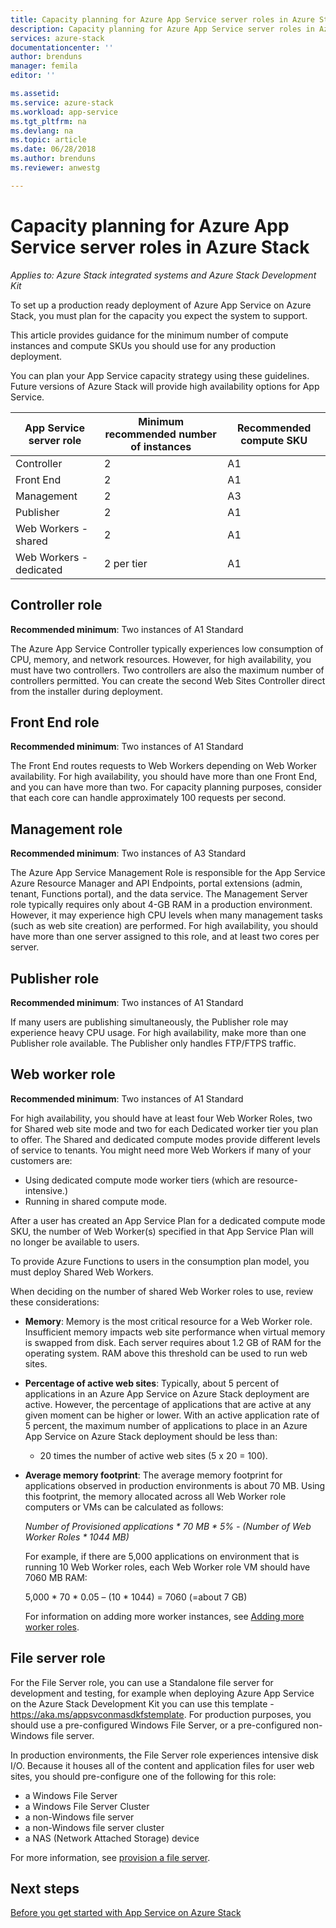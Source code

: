 ```yaml
---
title: Capacity planning for Azure App Service server roles in Azure Stack | Microsoft Docs
description: Capacity planning for Azure App Service server roles in Azure Stack
services: azure-stack
documentationcenter: ''
author: brenduns
manager: femila
editor: ''

ms.assetid:
ms.service: azure-stack
ms.workload: app-service
ms.tgt_pltfrm: na
ms.devlang: na
ms.topic: article
ms.date: 06/28/2018
ms.author: brenduns
ms.reviewer: anwestg

---
```

# Capacity planning for Azure App Service server roles in Azure Stack

*Applies to: Azure Stack integrated systems and Azure Stack Development Kit*

To set up a production ready deployment of Azure App Service on Azure Stack, you must plan for the capacity you expect the system to support.  

This article provides guidance for the minimum number of compute instances and compute SKUs you should use for any production deployment.

You can plan your App Service capacity strategy using these guidelines. Future versions of Azure Stack will provide high availability options for App Service.

| App Service server role | Minimum recommended number of instances | Recommended compute SKU|
| --- | --- | --- |
| Controller | 2 | A1 |
| Front End | 2 | A1 |
| Management | 2 | A3 |
| Publisher | 2 | A1 |
| Web Workers - shared | 2 | A1 |
| Web Workers - dedicated | 2 per tier | A1 |

## Controller role

**Recommended minimum**: Two instances of A1 Standard

The Azure App Service Controller typically experiences low consumption of CPU, memory, and network resources. However, for high availability, you must have two controllers. Two controllers are also the maximum number of controllers permitted. You can create the second Web Sites Controller direct from the installer during deployment.

## Front End role

**Recommended minimum**: Two instances of A1 Standard

The Front End routes requests to Web Workers depending on Web Worker availability. For high availability, you should have more than one Front End, and you can have more than two. For capacity planning purposes, consider that each core can handle approximately 100 requests per second.

## Management role

**Recommended minimum**: Two instances of A3 Standard

The Azure App Service Management Role is responsible for the App Service Azure Resource Manager and API Endpoints, portal extensions (admin, tenant, Functions portal), and the data service. The Management Server role typically requires only about 4-GB RAM in a production environment. However, it may experience high CPU levels when many management tasks (such as web site creation) are performed. For high availability, you should have more than one server assigned to this role, and at least two cores per server.

## Publisher role

**Recommended minimum**: Two instances of A1 Standard

If many users are publishing simultaneously, the Publisher role may experience heavy CPU usage. For high availability, make more than one Publisher role available.  The Publisher only handles FTP/FTPS traffic.

## Web worker role

**Recommended minimum**: Two instances of A1 Standard

For high availability, you should have at least four Web Worker Roles, two for Shared web site mode and two for each Dedicated worker tier you plan to offer. The Shared and dedicated compute modes provide different levels of service to tenants. You might need more Web Workers if many of your customers are:

- Using dedicated compute mode worker tiers (which are resource-intensive.)
- Running in shared compute mode.

After a user has created an App Service Plan for a dedicated compute mode SKU, the number of Web Worker(s) specified in that App Service Plan will no longer be available to users.

To provide Azure Functions to users in the consumption plan model, you must deploy Shared Web Workers.

When deciding on the number of shared Web Worker roles to use, review these considerations:

- **Memory**: Memory is the most critical resource for a Web Worker role. Insufficient memory impacts web site performance when virtual memory is swapped from disk. Each server requires about 1.2 GB of RAM for the operating system. RAM above this threshold can be used to run web sites.
- **Percentage of active web sites**: Typically, about 5 percent of applications in an Azure App Service on Azure Stack deployment are active. However, the percentage of applications that are active at any given moment can be higher or lower. With an active application rate of 5 percent, the maximum number of applications to place in an Azure App Service on Azure Stack deployment should be less than:
  - 20 times the number of active web sites (5 x 20 = 100).
- **Average memory footprint**: The average memory footprint for applications observed in production environments is about 70 MB. Using this footprint, the memory allocated across all Web Worker role computers or VMs can be calculated as follows:

    *Number of Provisioned applications * 70 MB * 5% - (Number of Web Worker Roles * 1044 MB)*

   For example, if there are 5,000 applications on environment that is running 10 Web Worker roles, each Web Worker role VM should have 7060 MB RAM:

   5,000 * 70 * 0.05 – (10 * 1044) = 7060 (=about 7 GB)

   For information on adding more worker instances, see [Adding more worker roles](azure-stack-app-service-add-worker-roles.md).

## File server role

For the File Server role, you can use a Standalone file server for development and testing, for example when deploying Azure App Service on the Azure Stack Development Kit you can use this template - <https://aka.ms/appsvconmasdkfstemplate>. For production purposes, you should use a pre-configured Windows File Server, or a pre-configured non-Windows file server.

In production environments, the File Server role experiences intensive disk I/O. Because it houses all of the content and application files for user web sites, you should pre-configure one of the following for this role:

- a Windows File Server
- a Windows File Server Cluster
- a non-Windows file server
- a non-Windows file server cluster
- a NAS (Network Attached Storage) device

For more information, see [provision a file server](azure-stack-app-service-before-you-get-started.md#prepare-the-file-server).

## Next steps

[Before you get started with App Service on Azure Stack](azure-stack-app-service-before-you-get-started.md)
